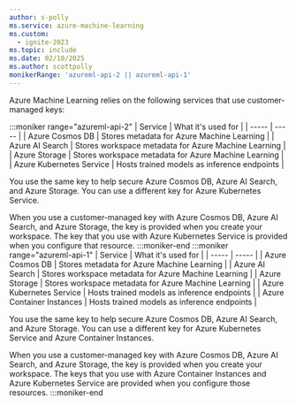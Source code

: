 ```yaml
---
author: s-polly
ms.service: azure-machine-learning
ms.custom:
  - ignite-2023
ms.topic: include
ms.date: 02/10/2025
ms.author: scottpolly
monikerRange: 'azureml-api-2 || azureml-api-1'
---
```


Azure Machine Learning relies on the following services that use customer-managed keys:

:::moniker range="azureml-api-2"
| Service | What it's used for |
| ----- | ----- |
| Azure Cosmos DB | Stores metadata for Azure Machine Learning |
| Azure AI Search | Stores workspace metadata for Azure Machine Learning |
| Azure Storage | Stores workspace metadata for Azure Machine Learning |
| Azure Kubernetes Service | Hosts trained models as inference endpoints |

You use the same key to help secure Azure Cosmos DB, Azure AI Search, and Azure Storage. You can use a different key for Azure Kubernetes Service.

When you use a customer-managed key with Azure Cosmos DB, Azure AI Search, and Azure Storage, the key is provided when you create your workspace. The key that you use with Azure Kubernetes Service is provided when you configure that resource.
:::moniker-end
:::moniker range="azureml-api-1"
| Service | What it's used for |
| ----- | ----- |
| Azure Cosmos DB | Stores metadata for Azure Machine Learning |
| Azure AI Search | Stores workspace metadata for Azure Machine Learning |
| Azure Storage | Stores workspace metadata for Azure Machine Learning |
| Azure Kubernetes Service | Hosts trained models as inference endpoints |
| Azure Container Instances | Hosts trained models as inference endpoints |

You use the same key to help secure Azure Cosmos DB, Azure AI Search, and Azure Storage. You can use a different key for Azure Kubernetes Service and Azure Container Instances.

When you use a customer-managed key with Azure Cosmos DB, Azure AI Search, and Azure Storage, the key is provided when you create your workspace. The keys that you use with Azure Container Instances and Azure Kubernetes Service are provided when you configure those resources.
:::moniker-end
